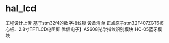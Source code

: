 # hal_lcd
工程设计上传
基于stm32f4的数字指纹锁
设备清单
正点原子stm32F407ZGT6核心板、2.8寸TFTLCD电阻屏
优信电子】AS608光学指纹识别模块 
HC-05蓝牙模块
